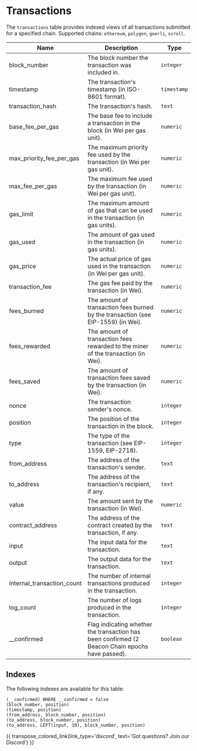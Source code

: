 # Transactions

The `transactions` table provides indexed views of all transactions submitted for a specified chain. Supported chains: `ethereum`, `polygon`, `goerli`, `scroll`.

| Name                | Description                                                                 | Type        |
| --------- | --------- | --------------------------------------------------------------------------- |
| block_number | The block number the transaction was included in. | `integer` |
| timestamp | The transaction's timestamp (in ISO-8601 format). | `timestamp` |
| transaction_hash | The transaction's hash. | `text` |
| base_fee_per_gas | The base fee to include a transaction in the block (in Wei per gas unit). | `numeric` |
| max_priority_fee_per_gas | The maximum priority fee used by the transaction (in Wei per gas unit). | `numeric` |
| max_fee_per_gas | The maximum fee used by the transaction (in Wei per gas unit). | `numeric` |
| gas_limit | The maximum amount of gas that can be used in the transaction (in gas units). | `numeric` |
| gas_used | The amount of gas used in the transaction (in gas units). | `numeric` |
| gas_price | The actual price of gas used in the transaction (in Wei per gas unit). | `numeric` |
| transaction_fee | The gas fee paid by the transaction (in Wei). | `numeric` |
| fees_burned | The amount of transaction fees burned by the transaction (see EIP-1559) (in Wei). | `numeric` |
| fees_rewarded | The amount of transaction fees rewarded to the miner of the transaction (in Wei). | `numeric` |
| fees_saved | The amount of transaction fees saved by the transaction (in Wei). | `numeric` |
| nonce | The transaction sender's nonce. | `integer` |
| position | The position of the transaction in the block. | `integer` |
| type | The type of the transaction (see EIP-1559, EIP-2718). | `integer` |
| from_address | The address of the transaction's sender. | `text` |
| to_address | The address of the transaction's recipient, if any. | `text` |
| value | The amount sent by the transaction (in Wei). | `numeric` |
| contract_address | The address of the contract created by the transaction, if any. | `text` |
| input | The input data for the transaction. | `text` |
| output | The output data for the transaction. | `text` |
| internal_transaction_count | The number of internal transactions produced in the transaction. | `integer` |
| log_count | The number of logs produced in the transaction. | `integer` |
| __confirmed | Flag indicating whether the transaction has been confirmed (2 Beacon Chain epochs have passed). | `boolean` |

## Indexes
The following indexes are available for this table:
```
(__confirmed) WHERE __confirmed = false
(block_number, position)
(timestamp, position)
(from_address, block_number, position)
(to_address, block_number, position)
(to_address, LEFT(input, 10), block_number, position)
```

{{ transpose_colored_link(link_type='discord', text='Got questions?  Join our Discord') }}
